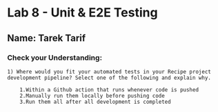 # Lab 8 - Unit & E2E Testing
## Name: Tarek Tarif
### Check your Understanding:
```
1) Where would you fit your automated tests in your Recipe project development pipeline? Select one of the following and explain why.

    1.Within a Github action that runs whenever code is pushed 
    2.Manually run them locally before pushing code
    3.Run them all after all development is completed
```

